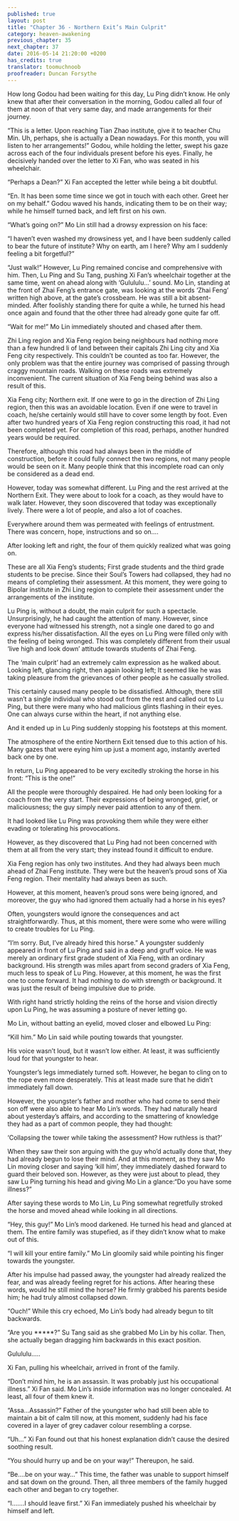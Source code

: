 ```yaml
---
published: true
layout: post
title: "Chapter 36 - Northern Exit’s Main Culprit"
category: heaven-awakening
previous_chapter: 35
next_chapter: 37
date: 2016-05-14 21:20:00 +0200
has_credits: true
translator: toomuchnoob
proofreader: Duncan Forsythe
---
```

How long Godou had been waiting for this day, Lu Ping didn’t know. He only knew that after their conversation in the morning, Godou called all four of them at noon of that very same day, and made arrangements for their journey.

“This is a letter. Upon reaching Tian Zhao institute, give it to teacher Chu Min. Uh, perhaps, she is actually a Dean nowadays. For this month, you will listen to her arrangements!” Godou, while holding the letter, swept his gaze across each of the four individuals present before his eyes. Finally, he decisively handed over the letter to Xi Fan, who was seated in his wheelchair.
<!--more-->

“Perhaps a Dean?” Xi Fan accepted the letter while being a bit doubtful.

“En. It has been some time since we got in touch with each other. Greet her on my behalf.” Godou waved his hands, indicating them to be on their way; while he himself turned back, and left first on his own.

“What’s going on?” Mo Lin still had a drowsy expression on his face:

“I haven’t even washed my drowsiness yet, and I have been suddenly called to bear the future of institute? Why on earth, am I here? Why am I suddenly feeling a bit forgetful?”

“Just walk!” However, Lu Ping remained concise and comprehensive with him. Then, Lu Ping and Su Tang, pushing Xi Fan’s wheelchair together at the same time, went on ahead along with ‘Gulululu…’ sound.  Mo Lin, standing at the front of Zhai Feng’s entrance gate, was looking at the words ‘Zhai Feng’ written high above, at the gate’s crossbeam. He was still a bit absent-minded. After foolishly standing there for quite a while, he turned his head once again and found that the other three had already gone quite far off.

“Wait for me!” Mo Lin immediately shouted and chased after them.

Zhi Ling region and Xia Feng region being neighbours had nothing more than a few hundred li of land between their capitals Zhi Ling city and Xia Feng city respectively. This couldn’t be counted as too far. However, the only problem was that the entire journey was comprised of passing through craggy mountain roads. Walking on these roads was extremely inconvenient. The current situation of Xia Feng being behind was also a result of this.

Xia Feng city; Northern exit. If one were to go in the direction of Zhi Ling region, then this was an avoidable location. Even if one were to travel in coach, he/she certainly would still have to cover some length by foot. Even after two hundred years of Xia Feng region constructing this road, it had not been completed yet. For completion of this road, perhaps, another hundred years would be required.

Therefore, although this road had always been in the middle of construction, before it could fully connect the two regions, not many people would be seen on it. Many people think that this incomplete road can only be considered as a dead end.

However, today was somewhat different. Lu Ping and the rest arrived at the Northern Exit. They were about to look for a coach, as they would have to walk later. However, they soon discovered that today was exceptionally lively. There were a lot of people, and also a lot of coaches.     

Everywhere around them was permeated with feelings of entrustment. There was concern, hope, instructions and so on….

After looking left and right, the four of them quickly realized what was going on.

These are all Xia Feng’s students; First grade students and the third grade students to be precise. Since their Soul’s Towers had collapsed, they had no means of completing their assessment. At this moment, they were going to Bipolar institute in Zhi Ling region to complete their assessment under the arrangements of the institute.

Lu Ping is, without a doubt, the main culprit for such a spectacle. Unsurprisingly, he had caught the attention of many. However, since everyone had witnessed his strength, not a single one dared to go and express his/her dissatisfaction. All the eyes on Lu Ping were filled only with the feeling of being wronged. This was completely different from their usual ‘live high and look down’ attitude towards students of Zhai Feng.

The ‘main culprit’ had an extremely calm expression as he walked about. Looking left, glancing right, then again looking left; It seemed like he was taking pleasure from the grievances of other people as he casually strolled.

This certainly caused many people to be dissatisfied. Although, there still wasn’t a single individual who stood out from the rest and called out to Lu Ping, but there were many who had malicious glints flashing in their eyes. One can always curse within the heart, if not anything else.

And it ended up in Lu Ping suddenly stopping his footsteps at this moment.

The atmosphere of the entire Northern Exit tensed due to this action of his. Many gazes that were eying him up just a moment ago, instantly averted back one by one.

In return, Lu Ping appeared to be very excitedly stroking the horse in his front: “This is the one!”

All the people were thoroughly despaired. He had only been looking for a coach from the very start. Their expressions of being wronged, grief, or maliciousness; the guy simply never paid attention to any of them.

It had looked like Lu Ping was provoking them while they were either evading or tolerating his provocations.

However, as they discovered that Lu Ping had not been concerned with them at all from the very start; they instead found it difficult to endure.

Xia Feng region has only two institutes. And they had always been much ahead of Zhai Feng institute. They were but the heaven’s proud sons of Xia Feng region. Their mentality had always been as such.

However, at this moment, heaven’s proud sons were being ignored, and moreover, the guy who had ignored them actually had a horse in his eyes?

Often, youngsters would ignore the consequences and act straightforwardly. Thus, at this moment, there were some  who were willing to create troubles for Lu Ping.

“I’m sorry. But, I’ve already hired this horse.” A youngster suddenly appeared in front of Lu Ping and said in a deep and gruff voice. He was merely an ordinary first grade student of Xia Feng, with an ordinary background. His strength was miles apart from second graders of Xia Feng, much less to speak of Lu Ping. However, at this moment, he was the first one to come forward. It had nothing to do with strength or background. It was just the result of being impulsive due to pride.

With right hand strictly holding the reins of the horse and vision directly upon Lu Ping, he was assuming a posture of never letting go.

Mo Lin, without batting an eyelid, moved closer and elbowed Lu Ping:

“Kill him.” Mo Lin said while pouting towards that youngster.

His voice wasn’t loud, but it wasn’t low either. At least, it was sufficiently loud for that youngster to hear.

Youngster’s legs immediately turned soft. However, he began to cling on to the rope even more desperately. This at least made sure that he didn’t immediately fall down.

However, the youngster’s father and mother who had come to send their son off were also able to hear Mo Lin’s words. They had naturally heard about yesterday’s affairs, and according to the smattering of knowledge they had as a part of common people, they had thought:

‘Collapsing the tower while taking the assessment? How ruthless is that?’

 When they saw their son arguing with the guy who’d actually done that, they had already begun to lose their mind. And at this moment, as they saw Mo Lin moving closer and saying ‘kill him’, they immediately dashed forward to guard their beloved son. However, as they were just about to plead, they saw Lu Ping turning his head and giving Mo Lin a glance:“Do you have some illness?”

After saying these words to Mo Lin, Lu Ping somewhat regretfully stroked the horse and moved ahead while looking in all directions.

“Hey, this guy!” Mo Lin’s mood darkened. He turned his head and glanced at them. The entire family was stupefied, as if they didn’t know what to make out of this.

“I will kill your entire family.” Mo Lin gloomily said while pointing his finger towards the youngster.

After his impulse had passed away, the youngster had already realized the fear, and was already feeling regret for his actions. After hearing these words, would he still mind the horse? He firmly grabbed his parents beside him; he had truly almost collapsed down.

“Ouch!” While this cry echoed, Mo Lin’s body had already begun to tilt backwards.

“Are you *****?” Su Tang said as she grabbed Mo Lin by his collar. Then, she actually began dragging him backwards in this exact position.  

Gulululu…..

Xi Fan, pulling his wheelchair, arrived in front of the family.

“Don’t mind him, he is an assassin. It was probably just his occupational illness.” Xi Fan said. Mo Lin’s inside information was no longer concealed. At least, all four of them knew it.

“Assa...Assassin?” Father of the youngster who had still been able to maintain a bit of calm till now, at this moment, suddenly had his face covered in a layer of grey cadaver colour resembling a corpse.

“Uh…” Xi Fan found out that his honest explanation didn’t cause the desired soothing result.

“You should hurry up and be on your way!” Thereupon, he said.

“Be….be on your way…” This time, the father was unable to support himself and sat down on the ground. Then, all three members of the family hugged each other and began to cry together.

“I…….I should leave first.” Xi Fan immediately pushed his wheelchair by himself and left.

